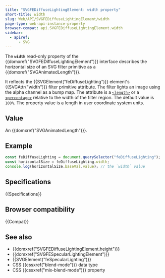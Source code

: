 ```yaml
---
title: "SVGFEDiffuseLightingElement: width property"
short-title: width
slug: Web/API/SVGFEDiffuseLightingElement/width
page-type: web-api-instance-property
browser-compat: api.SVGFEDiffuseLightingElement.width
sidebar:
  - apiref:
      - SVG
---
```


The **`width`** read-only property of the {{domxref("SVGFEDiffuseLightingElement")}} interface describes the horizontal size of an SVG filter primitive as a {{domxref("SVGAnimatedLength")}}.

It reflects the {{SVGElement("feDiffuseLighting")}} element's {{SVGAttr("width")}} filter primitive attribute. The filter lights an image using the alpha channel as a bump map. The attribute is a [`<length>`](/en-US/docs/Web/SVG/Guides/Content_type#length) or a [`<percentage>`](/en-US/docs/Web/SVG/Guides/Content_type#percentage) relative to the width of the filter region. The default value is `100%`. The property value is a length in user coordinate system units.

## Value

An {{domxref("SVGAnimatedLength")}}.

## Example

```js
const feDiffuseLighting = document.querySelector("feDiffuseLighting");
const horizontalSize = feDiffuseLighting.width;
console.log(horizontalSize.baseVal.value); // the `width` value
```

## Specifications

{{Specifications}}

## Browser compatibility

{{Compat}}

## See also

- {{domxref("SVGFEDiffuseLightingElement.height")}}
- {{domxref("SVGFESpecularLightingElement")}}
- {{SVGElement("feSpecularLighting")}}
- CSS {{cssxref("blend-mode")}} data type
- CSS {{cssxref("mix-blend-mode")}} property
